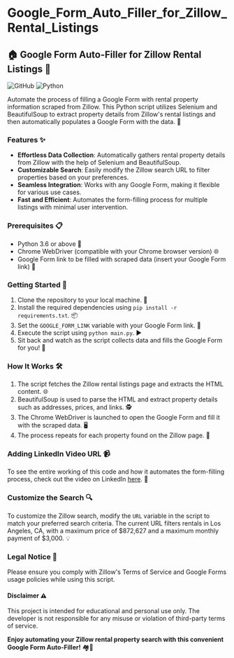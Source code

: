 # Google_Form_Auto_Filler_for_Zillow_Rental_Listings

## 🏠 Google Form Auto-Filler for Zillow Rental Listings 📝

![GitHub]([https://img.shields.io/github/license/USERNAME/REPO-NAME](https://github.com/MuhammadUsmanRafi/Google_Form_Auto_Filler_for_Zillow_Rental_Listings))
![Python](https://img.shields.io/badge/python-3.6%20%7C%203.7%20%7C%203.8-blue)

Automate the process of filling a Google Form with rental property information scraped from Zillow. This Python script utilizes Selenium and BeautifulSoup to extract property details from Zillow's rental listings and then automatically populates a Google Form with the data. 🚀

### Features ✨

- **Effortless Data Collection**: Automatically gathers rental property details from Zillow with the help of Selenium and BeautifulSoup.
- **Customizable Search**: Easily modify the Zillow search URL to filter properties based on your preferences.
- **Seamless Integration**: Works with any Google Form, making it flexible for various use cases.
- **Fast and Efficient**: Automates the form-filling process for multiple listings with minimal user intervention.

### Prerequisites 📋

- Python 3.6 or above 🐍
- Chrome WebDriver (compatible with your Chrome browser version) 🌐
- Google Form link to be filled with scraped data (insert your Google Form link) 🔗

### Getting Started 🚀

1. Clone the repository to your local machine. 🔄
2. Install the required dependencies using `pip install -r requirements.txt`. 📦
3. Set the `GOOGLE_FORM_LINK` variable with your Google Form link. 🔗
4. Execute the script using `python main.py`. ▶️
5. Sit back and watch as the script collects data and fills the Google Form for you! 🍿

### How It Works 🛠️

1. The script fetches the Zillow rental listings page and extracts the HTML content. 🌐
2. BeautifulSoup is used to parse the HTML and extract property details such as addresses, prices, and links. 🕵️
3. The Chrome WebDriver is launched to open the Google Form and fill it with the scraped data. 🖥️
4. The process repeats for each property found on the Zillow page. 🔁

### Adding LinkedIn Video URL 📹

To see the entire working of this code and how it automates the form-filling process, check out the video on LinkedIn [here](INSERT_LINKEDIN_VIDEO_URL). 🎥

### Customize the Search 🔍

To customize the Zillow search, modify the `URL` variable in the script to match your preferred search criteria. The current URL filters rentals in Los Angeles, CA, with a maximum price of $872,627 and a maximum monthly payment of $3,000. 💡

### Legal Notice 📜

Please ensure you comply with Zillow's Terms of Service and Google Forms usage policies while using this script.

#### Disclaimer ⚠️

This project is intended for educational and personal use only. The developer is not responsible for any misuse or violation of third-party terms of service.

**Enjoy automating your Zillow rental property search with this convenient Google Form Auto-Filler!** 🏘️🔎
